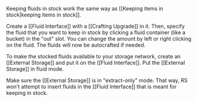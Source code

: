 Keeping fluids in stock work the same way as [[Keeping items in stock|keeping items in stock]].

Create a [[Fluid Interface]] with a [[Crafting Upgrade]] in it. Then, specify the fluid that you want to keep in stock by clicking a fluid container (like a bucket) in the "out" slot. You can change the amount by left or right clicking on the fluid. The fluids will now be autocrafted if needed.

To make the stocked fluids available to your storage network, create an [[External Storage]] and put it on the [[Fluid Interface]]. Put the [[External Storage]] in fluid mode.

Make sure the [[External Storage]] is in "extract-only" mode. That way, RS won't attempt to insert fluids in the [[Fluid Interface]] that is meant for keeping in stock.